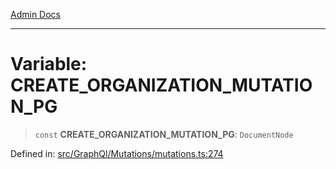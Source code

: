 [Admin Docs](/)

---

# Variable: CREATE_ORGANIZATION_MUTATION_PG

> `const` **CREATE_ORGANIZATION_MUTATION_PG**: `DocumentNode`

Defined in: [src/GraphQl/Mutations/mutations.ts:274](https://github.com/PalisadoesFoundation/talawa-admin/blob/main/src/GraphQl/Mutations/mutations.ts#L274)
